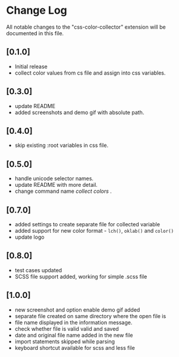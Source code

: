 # Change Log

All notable changes to the "css-color-collector" extension will be documented in this file.

## [0.1.0]

- Initial release
- collect color values from cs file and assign into css variables.

## [0.3.0]

- update README
- added screenshots and demo gif with absolute path.

## [0.4.0]

- skip existing :root variables in css file.

## [0.5.0]

- handle unicode selector names.
- update README with more detail.
- change command name _collect colors_ .

## [0.7.0]

- added settings to create separate file for collected variable
- added support for new color format - `lch()`, `oklab()` and `color()`
- update logo

## [0.8.0]

- test cases updated
- SCSS file support added, working for simple .scss file

## [1.0.0]

- new screenshot and option enable demo gif added
- separate file created on same directory where the open file is
- file name displayed in the information message.
- check whether file is valid valid and saved
- date and original file name added in the new file
- import statements skipped while parsing
- keyboard shortcut available for scss and less file
